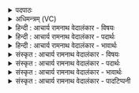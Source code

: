 <details><summary>पदपाठः</summary>

व꣡सुः꣢꣯। अ꣣ग्निः꣢। व꣡सु꣢꣯श्रवाः। व꣡सु꣢꣯। श्र꣣वाः। अ꣡च्छ꣢꣯। न꣣क्षि। द्युम꣡त्त꣢मः। र꣣यि꣢म्। दाः꣣। ११०८।
</details>

<details><summary>अधिमन्त्रम् (VC)</summary>

- अग्निः
- बन्धुः सुबन्धुः श्रुतबन्धुर्विप्रबन्धुश्च क्रमेण गौपायना लौपायना वा
- द्विपदा विराट्
- पञ्चमः
</details>

<details><summary>हिन्दी : आचार्य रामनाथ वेदालंकार - विषयः</summary>

आगे पुनः उसी विषय को कहा गया है।
</details>

<details><summary>हिन्दी : आचार्य रामनाथ वेदालंकार - पदार्थः</summary>

पदार्थान्वयभाषाः -  (अग्निः)अग्रनायक परमात्मा,राजा वा विद्वान् आचार्य(वसुः)सद्गुणों का निवासक और(वसुश्रवाः)विद्यादि धनों से कीर्तिमान् है। हे परमात्मन् राजन् वा आचार्य!आप(अच्छ)हमारे अभिमुख(नक्षि)प्राप्त होओ।(द्युमत्तमः)अत्यधिक तेजस्वी आप(रयिम्)विविध दिव्य और भौतिक धन(दाः)दो ॥२॥
</details>

<details><summary>हिन्दी : आचार्य रामनाथ वेदालंकार - भावार्थः</summary>

भावार्थभाषाः -  परमात्मा,राजा और आचार्य के गुण-कर्मों को देखकर उनसे लोगों को लाभ प्राप्त करना योग्य है ॥२॥
</details>

<details><summary>संस्कृत : आचार्य रामनाथ वेदालंकार - विषयः</summary>

अथ पुनस्तमेव विषयमाह।
</details>

<details><summary>संस्कृत : आचार्य रामनाथ वेदालंकार - पदार्थः</summary>

पदार्थान्वयभाषाः -  (अग्निः)अग्रनायकः परमात्मा राजा विद्वान् आचार्यो वा(वसुः)सुद्गुणानां वासयिता, (वसुश्रवाः)वसुभिः विद्यादिधनैः श्रवः कीर्तिर्यस्य तादृशश्च अस्ति। हे परमात्मन् राजन् आचार्य वा!त्वम्(अच्छ)अस्मदभिमुखम्(नक्षि)प्राप्नुहि, (द्युमत्तमः)तेजस्वितमः त्वम्(रयिम्)विविधं दिव्यं भौतिकं च धनम्(दाः)देहि ॥२॥२
</details>

<details><summary>संस्कृत : आचार्य रामनाथ वेदालंकार - भावार्थः</summary>

भावार्थभाषाः -  परमात्मनो नृपतेराचार्यस्य च गुणकर्माणि दृष्ट्वा तत्सकाशाल्लाभान् प्राप्तुमर्हन्ति जनाः ॥२॥
</details>

<details><summary>संस्कृत : आचार्य रामनाथ वेदालंकार - पादटिप्पनी</summary>

टिप्पणी:   १.ऋ० ५।२४।२,‘द्यु॒मत्त॑मं’ इति पाठः। २. ऋग्भाष्ये दयानन्दर्षिरस्मिन्नपि मन्त्रे राजधर्ममाह।
</details>